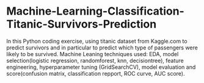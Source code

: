# Machine-Learning-Classification-Titanic-Survivors-Prediction
In this Python coding exercise, using titanic dataset from Kaggle.com to predict survivors and in particular to predict which type of passengers were likely to be survived. 
Machine Leaning techniques used: EDA, model selection(logistic regression, randomforest, knn, decisiontree), feature engineering, hyperparameter tuning (GridSearchCV), model evaluation and score(confusion matrix, classification repport, ROC curve, AUC score).
